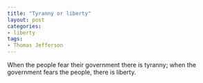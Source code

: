 ```yaml
---
title: "Tyranny or liberty"
layout: post
categories:
- liberty
tags:
- Thomas Jefferson
---
```


When the people fear their government there is tyranny; when the government fears the people, there is liberty.
